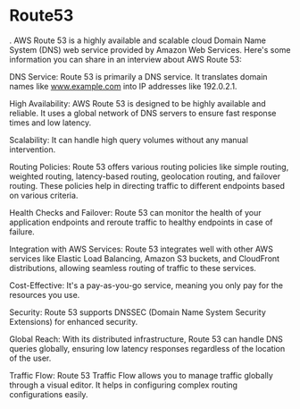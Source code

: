 # Route53


. AWS Route 53 is a highly available and scalable cloud Domain Name System (DNS) web service provided by Amazon Web Services. Here's some information you can share in an interview about AWS Route 53:

DNS Service: Route 53 is primarily a DNS service. It translates domain names like www.example.com into IP addresses like 192.0.2.1.

High Availability: AWS Route 53 is designed to be highly available and reliable. It uses a global network of DNS servers to ensure fast response times and low latency.

Scalability: It can handle high query volumes without any manual intervention.

Routing Policies: Route 53 offers various routing policies like simple routing, weighted routing, latency-based routing, geolocation routing, and failover routing. These policies help in directing traffic to different endpoints based on various criteria.

Health Checks and Failover: Route 53 can monitor the health of your application endpoints and reroute traffic to healthy endpoints in case of failure.

Integration with AWS Services: Route 53 integrates well with other AWS services like Elastic Load Balancing, Amazon S3 buckets, and CloudFront distributions, allowing seamless routing of traffic to these services.

Cost-Effective: It's a pay-as-you-go service, meaning you only pay for the resources you use.

Security: Route 53 supports DNSSEC (Domain Name System Security Extensions) for enhanced security.

Global Reach: With its distributed infrastructure, Route 53 can handle DNS queries globally, ensuring low latency responses regardless of the location of the user.

Traffic Flow: Route 53 Traffic Flow allows you to manage traffic globally through a visual editor. It helps in configuring complex routing configurations easily.
